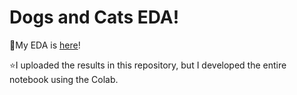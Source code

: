 # Dogs and Cats EDA!
🌟My EDA is [here](https://github.com/barbaraport/IA_EDA_Dogs_Cats/blob/main/EDA_Barbara_Port.ipynb)!

⭐I uploaded the results in this repository, but I developed the entire notebook using the Colab.
